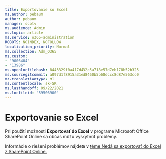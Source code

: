 ```yaml
---
title: Exportovanie so Excel
ms.author: pebaum
author: pebaum
manager: scotv
ms.audience: Admin
ms.topic: article
ms.service: o365-administration
ROBOTS: NOINDEX, NOFOLLOW
localization_priority: Normal
ms.collection: Adm_O365
ms.custom:
- "9006404"
- "13986"
ms.openlocfilehash: 8443329f0a417d432c5a718e57d7eb178b52b325
ms.sourcegitcommit: a097d1f8915a31ed8460b5b68dccc8d87e563cc0
ms.translationtype: MT
ms.contentlocale: sk-SK
ms.lasthandoff: 09/22/2021
ms.locfileid: "59506900"
---
```

# <a name="exporting-with-excel"></a>Exportovanie so Excel

Pri použití možnosti **Exportovať do Excel** v programe Microsoft Office SharePoint Online sa občas môžu vyskytnúť problémy.

Informácie o riešení problémov nájdete v [téme Nedá sa exportovať do Excel z SharePoint Online.](https://docs.microsoft.com/office/troubleshoot/excel/cannot-export-to-excel)